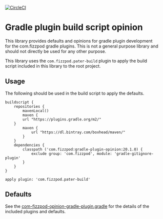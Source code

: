[![CircleCI](https://circleci.com/gh/boxheed/gradle-plugin-opinion/tree/master.svg?style=shield)](https://circleci.com/gh/boxheed/gradle-plugin-opinion/tree/master)

# Gradle plugin build script opinion

This library provides defaults and opinions for gradle plugin development for the com.fizzpod gradle plugins. This is not a general purpose library and should not directly be used for any other purpose.

This library uses the `com.fizzpod.pater-build` plugin to apply the build script included in this library to the root project.

## Usage

The following should be used in the build script to apply the defaults.

```
buildscript {
    repositories {
        mavenLocal()
        maven {
        url "https://plugins.gradle.org/m2/"
    }
        maven {
            url "https://dl.bintray.com/boxhead/maven/"
        }
    }
    dependencies {
        classpath ('com.fizzpod:gradle-plugin-opinion:20.1.0) {
            exclude group: 'com.fizzpod', module: 'gradle-gitignore-plugin'
        }
    }
}

apply plugin: 'com.fizzpod.pater-build'

```

## Defaults

See the [com-fizzpod-opinion-gradle-plugin.gradle](./src/main/resources/META-INF/pater-build/com-fizzpod-opinion-gradle-plugin.gradle) for the details of the included plugins and defaults.
